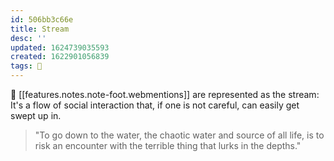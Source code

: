 ```yaml
---
id: 506bb3c66e
title: Stream
desc: ''
updated: 1624739035593
created: 1622901056839
tags: 🌿
---
```


🌊 [[features.notes.note-foot.webmentions]] are represented as the stream: It's a flow of social interaction that, if one is not careful, can easily get swept up in. 

> "To go down to the water, the chaotic water and source of all life, is to risk an encounter with the terrible thing that lurks in the depths."
